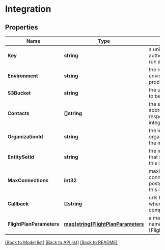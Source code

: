 # Integration

## Properties

Name | Type | Description | Notes
------------ | ------------- | ------------- | -------------
**Key** | **string** | a unique ID used for authorizing a call to run an integration | [optional] 
**Environment** | **string** | the retrofit environment (e.g. production, local) | [optional] 
**S3Bucket** | **string** | the url of the s3bucket to be used | [optional] 
**Contacts** | **[]string** | the set of email addresses of those responsible for the integration | [optional] 
**OrganizationId** | **string** | the id of the organization that owns the integration | [optional] 
**EntitySetId** | **string** | the id of the entity set that stores the logs for this integration | [optional] 
**MaxConnections** | **int32** | maximum number of connections to postgres allowed for this integration | [optional] 
**Callback** | **[]string** | urls to receive a POST when integration has completed | [optional] 
**FlightPlanParameters** | [**map[string]FlightPlanParameters**](FlightPlanParameters.md) | a map from [Flight] name to [FlightPlanParameters] | [optional] 

[[Back to Model list]](../README.md#documentation-for-models) [[Back to API list]](../README.md#documentation-for-api-endpoints) [[Back to README]](../README.md)



